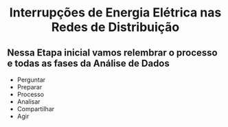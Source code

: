 <h1 align="center">Interrupções de Energia Elétrica nas Redes de Distribuição</h1>

## Nessa Etapa inicial vamos relembrar o processo e todas as fases da Análise de Dados
- Perguntar
- Preparar
- Processo
- Analisar
- Compartilhar
- Agir
